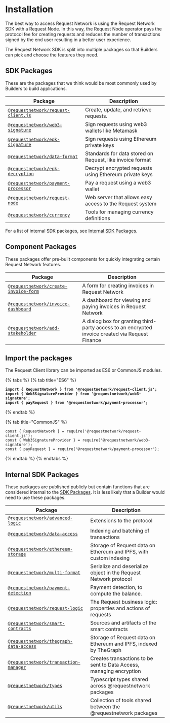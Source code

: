 # Installation

The best way to access Request Network is using the Request Network SDK with a Request Node. In this way, the Request Node operator pays the protocol fee for creating requests and reduces the number of transactions signed by the end user resulting in a better user experience.

The Request Network SDK is split into multiple packages so that Builders can pick and choose the features they need.

## SDK Packages

These are the packages that we think would be most commonly used by Builders to build applications.

<table data-full-width="true"><thead><tr><th>Package</th><th>Description</th></tr></thead><tbody><tr><td><a href="https://www.npmjs.com/package/@requestnetwork/request-client.js"><code>@requestnetwork/request-client.js</code></a></td><td>Create, update, and retrieve requests.</td></tr><tr><td><a href="https://www.npmjs.com/package/@requestnetwork/web3-signature"><code>@requestnetwork/web3-signature</code></a></td><td>Sign requests using web3 wallets like Metamask</td></tr><tr><td><a href="https://www.npmjs.com/package/@requestnetwork/epk-signature"><code>@requestnetwork/epk-signature</code></a></td><td>Sign requests using Ethereum private keys</td></tr><tr><td><a href="https://www.npmjs.com/package/@requestnetwork/data-format"><code>@requestnetwork/data-format</code></a></td><td>Standards for data stored on Request, like invoice format</td></tr><tr><td><a href="https://www.npmjs.com/package/@requestnetwork/epk-decryption"><code>@requestnetwork/epk-decryption</code></a></td><td>Decrypt encrypted requests using Ethereum private keys</td></tr><tr><td><a href="https://www.npmjs.com/package/@requestnetwork/payment-processor"><code>@requestnetwork/payment-processor</code></a></td><td>Pay a request using a web3 wallet</td></tr><tr><td><a href="https://www.npmjs.com/package/@requestnetwork/request-node"><code>@requestnetwork/request-node</code></a></td><td>Web server that allows easy access to the Request system</td></tr><tr><td><a href="https://www.npmjs.com/package/@requestnetwork/currency"><code>@requestnetwork/currency</code></a></td><td>Tools for managing currency definitions</td></tr></tbody></table>

For a list of internal SDK packages, see [Internal SDK Packages](request-network-client-introduction.md#internal-packages).

## Component Packages

These packages offer pre-built components for quickly integrating certain Request Network features.

<table data-full-width="true"><thead><tr><th>Package</th><th>Description</th></tr></thead><tbody><tr><td><a href="https://www.npmjs.com/package/@requestnetwork/create-invoice-form"><code>@requestnetwork/create-invoice-form</code></a></td><td>A form for creating invoices in Request Network</td></tr><tr><td><a href="https://www.npmjs.com/package/@requestnetwork/invoice-dashboard"><code>@requestnetwork/invoice-dashboard</code></a></td><td>A dashboard for viewing and paying invoices in Request Network</td></tr><tr><td><a href="https://www.npmjs.com/package/@requestnetwork/add-stakeholder"><code>@requestnetwork/add-stakeholder</code></a></td><td>A dialog box for granting third-party access to an encrypted invoice created via Request Finance</td></tr></tbody></table>

## Import the packages

The Request Client library can be imported as ES6 or CommonJS modules.

{% tabs %}
{% tab title="ES6" %}
<pre class="language-tsx"><code class="lang-tsx"><strong>import { RequestNetwork } from '@requestnetwork/request-client.js';
</strong><strong>import { Web3SignatureProvider } from '@requestnetwork/web3-signature';
</strong><strong>import { payRequest } from '@requestnetwork/payment-processor';
</strong></code></pre>
{% endtab %}

{% tab title="CommonJS" %}
```tsx
const { RequestNetwork } = require('@requestnetwork/request-client.js');
const { Web3SignatureProvider } = require('@requestnetwork/web3-signature');
const { payRequest } = require("@requestnetwork/payment-processor");
```
{% endtab %}
{% endtabs %}

## Internal SDK Packages

These packages are published publicly but contain functions that are considered internal to the [SDK Packages](installation.md#sdk-packages). It is less likely that a Builder would need to use these packages.

<table data-full-width="true"><thead><tr><th>Package</th><th>Description</th></tr></thead><tbody><tr><td><a href="https://www.npmjs.com/package/@requestnetwork/advanced-logic"><code>@requestnetwork/advanced-logic</code></a></td><td>Extensions to the protocol</td></tr><tr><td><a href="https://www.npmjs.com/package/@requestnetwork/data-access"><code>@requestnetwork/data-access</code></a></td><td>Indexing and batching of transactions</td></tr><tr><td><a href="https://www.npmjs.com/package/@requestnetwork/ethereum-storage"><code>@requestnetwork/ethereum-storage</code></a></td><td>Storage of Request data on Ethereum and IPFS, with custom indexing</td></tr><tr><td><a href="https://www.npmjs.com/package/@requestnetwork/multi-format"><code>@requestnetwork/multi-format</code></a></td><td>Serialize and deserialize object in the Request Network protocol</td></tr><tr><td><a href="https://www.npmjs.com/package/@requestnetwork/payment-detection"><code>@requestnetwork/payment-detection</code></a></td><td>Payment detection, to compute the balance.</td></tr><tr><td><a href="https://www.npmjs.com/package/@requestnetwork/request-logic"><code>@requestnetwork/request-logic</code></a></td><td>The Request business logic: properties and actions of requests</td></tr><tr><td><a href="https://www.npmjs.com/package/@requestnetwork/smart-contracts"><code>@requestnetwork/smart-contracts</code></a></td><td>Sources and artifacts of the smart contracts</td></tr><tr><td><a href="https://www.npmjs.com/package/@requestnetwork/thegraph-data-access"><code>@requestnetwork/thegraph-data-access</code></a></td><td>Storage of Request data on Ethereum and IPFS, indexed by TheGraph</td></tr><tr><td><a href="https://www.npmjs.com/package/@requestnetwork/transaction-manager"><code>@requestnetwork/transaction-manager</code></a></td><td>Creates transactions to be sent to Data Access, managing encryption</td></tr><tr><td><a href="https://www.npmjs.com/package/@requestnetwork/types"><code>@requestnetwork/types</code></a></td><td>Typescript types shared across @requestnetwork packages</td></tr><tr><td><a href="https://www.npmjs.com/package/@requestnetwork/utils"><code>@requestnetwork/utils</code></a></td><td>Collection of tools shared between the @requestnetwork packages</td></tr></tbody></table>
